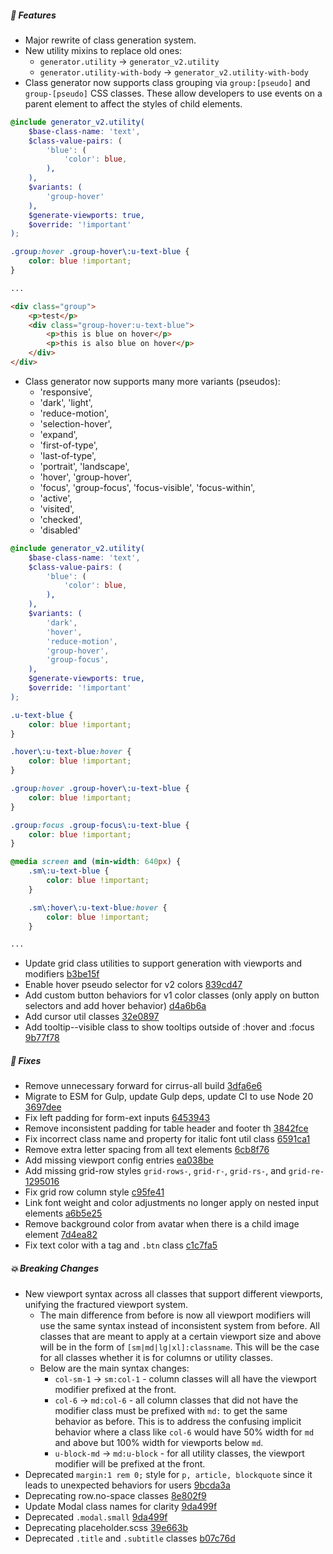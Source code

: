 ##### 🎉 Features

- Major rewrite of class generation system.
- New utility mixins to replace old ones:
    - `generator.utility` -> `generator_v2.utility`
    - `generator.utility-with-body` -> `generator_v2.utility-with-body`
- Class generator now supports class grouping via `group:[pseudo]` and `group-[pseudo]` CSS classes. These allow developers to use events on a parent element to affect the styles of child elements.

```scss
@include generator_v2.utility(
    $base-class-name: 'text',
    $class-value-pairs: (
        'blue': (
            'color': blue,
        ),
    ),
    $variants: (
        'group-hover'
    ),
    $generate-viewports: true,
    $override: '!important'
);
```

```css
.group:hover .group-hover\:u-text-blue {
    color: blue !important;
}

...
```

```html
<div class="group">
    <p>test</p>
    <div class="group-hover:u-text-blue">
        <p>this is blue on hover</p>
        <p>this is also blue on hover</p>
    </div>
</div>
```

- Class generator now supports many more variants (pseudos):
  - 'responsive',
  - 'dark', 'light',
  - 'reduce-motion',
  - 'selection-hover',
  - 'expand',
  - 'first-of-type',
  - 'last-of-type',
  - 'portrait', 'landscape',
  - 'hover', 'group-hover',
  - 'focus', 'group-focus', 'focus-visible', 'focus-within',
  - 'active',
  - 'visited',
  - 'checked',
  - 'disabled'

```scss
@include generator_v2.utility(
    $base-class-name: 'text',
    $class-value-pairs: (
        'blue': (
            'color': blue,
        ),
    ),
    $variants: (
        'dark',
        'hover',
        'reduce-motion',
        'group-hover',
        'group-focus',
    ),
    $generate-viewports: true,
    $override: '!important'
);
```

```css
.u-text-blue {
    color: blue !important;
}

.hover\:u-text-blue:hover {
    color: blue !important;
}

.group:hover .group-hover\:u-text-blue {
    color: blue !important;
}

.group:focus .group-focus\:u-text-blue {
    color: blue !important;
}

@media screen and (min-width: 640px) {
    .sm\:u-text-blue {
        color: blue !important;
    }

    .sm\:hover\:u-text-blue:hover {
        color: blue !important;
    }

...
```

- Update grid class utilities to support generation with viewports and modifiers [b3be15f](https://github.com/Spiderpig86/Cirrus/commit/b3be15f8cc05311176c167f1047676d0c426b5be)
- Enable hover pseudo selector for v2 colors [839cd47](https://github.com/Spiderpig86/Cirrus/commit/839cd47baec8c76567dc0136c60c3a7081231738#diff-2be740eb6ef25e141bd74e2ce850db08d2a30ba64f5e58ad333f1b7f2a2c4f87)
- Add custom button behaviors for v1 color classes (only apply on button selectors and add hover behavior) [d4a6b6a](https://github.com/Spiderpig86/Cirrus/commit/d4a6b6a73444b04c25f08a2055fd32fda7d04a83)
- Add cursor util classes [32e0897](https://github.com/Spiderpig86/Cirrus/commit/32e08971cd9e85bc54d070ec46f6a6e36945c95e)
- Add tooltip--visible class to show tooltips outside of :hover and :focus [9b77f78](https://github.com/Spiderpig86/Cirrus/commit/9b77f7844c6d60bc433f99ca8a02f54ecaf27868)

##### 🐛 Fixes

- Remove unnecessary forward for cirrus-all build [3dfa6e6](https://github.com/Spiderpig86/Cirrus/commit/3dfa6e64904b2c1502c244e1975929a3cce25be7)
- Migrate to ESM for Gulp, update Gulp deps, update CI to use Node 20 [3697dee](https://github.com/Spiderpig86/Cirrus/commit/3697dee9736db599239529947a6f4ae317d6007a)
- Fix left padding for form-ext inputs [6453943](https://github.com/Spiderpig86/Cirrus/commit/645394359a5e8601f9176d0052845e1a1f36c58f#diff-65d54f869ab57e4907682b0ca168f65b93bc614bab3d64e7726cc9105993c446)
- Remove inconsistent padding for table header and footer th [3842fce](https://github.com/Spiderpig86/Cirrus/commit/3842fcef09d456769f0df65bd98b0f8c8ad48396#diff-41fccbff8bfc8e273de5f1f31df3c00b9e47d155e014bec5e901f6a84d24f944)
- Fix incorrect class name and property for italic font util class [6591ca1](https://github.com/Spiderpig86/Cirrus/commit/6591ca1ce109dcc85798327d163b7e98396aabc4#diff-d3a01f0b6c089e08ab968240addc2bec463b547d14f253fb55c72a59d56674edR720)
- Remove extra letter spacing from all text elements [6cb8f76](https://github.com/Spiderpig86/Cirrus/commit/6cb8f768ef3d34e9eca9574f8f07287da836dc64)
- Add missing viewport config entries [ea038be](https://github.com/Spiderpig86/Cirrus/commit/ea038befb811081b804e0656823ac006067e99c3)
- Add missing grid-row styles `grid-rows-`, `grid-r-`, `grid-rs-`, and `grid-re-` [1295016](https://github.com/Spiderpig86/Cirrus/commit/12950165240b1d53cc4a3e803155759cde1de50f#diff-bcee8f5354ad9844acbf1140b90dbdb15e5793f65ec20bdc6c5d737687fb6346)
- Fix grid row column style [c95fe41](https://github.com/Spiderpig86/Cirrus/commit/c95fe41cade7d0b6a5cb4ce41cd6d23c941f39cf#diff-bcee8f5354ad9844acbf1140b90dbdb15e5793f65ec20bdc6c5d737687fb6346)
- Link font weight and color adjustments no longer apply on nested input elements [a6b5e25](https://github.com/Spiderpig86/Cirrus/commit/a6b5e256210d24fc014bad504ddbb85b18959c6a#diff-f6186573c0b149acb95d8b889d6da98865c652fbc2da9fadc20a5edd0c557a6d)
- Remove background color from avatar when there is a child image element [7d4ea82](https://github.com/Spiderpig86/Cirrus/commit/7d4ea82fe6b5d30862d98e48dab4130ff18f4d46)
- Fix text color with a tag and `.btn` class [c1c7fa5](https://github.com/Spiderpig86/Cirrus/commit/c1c7fa560c7af168ef31d770b3aaeb04936c5a4a)

##### 💥 Breaking Changes

- New viewport syntax across all classes that support different viewports, unifying the fractured viewport system. 
    - The main difference from before is now all viewport modifiers will use the same syntax instead of inconsistent system from before. All classes that are meant to apply at a certain viewport size and above will be in the form of `[sm|md|lg|xl]:classname`. This will be the case for all classes whether it is for columns or utility classes.
    - Below are the main syntax changes:
        - `col-sm-1` -> `sm:col-1` - column classes will all have the viewport modifier prefixed at the front.
        - `col-6` -> `md:col-6` - all column classes that did not have the modifier class must be prefixed with `md:` to get the same behavior as before. This is to address the confusing implicit behavior where a class like `col-6` would have 50% width for `md` and above but 100% width for viewports below `md`.
        - `u-block-md` -> `md:u-block` - for all utility classes, the viewport modifier will be prefixed at the front.
- Deprecated `margin:1 rem 0;` style for `p, article, blockquote` since it leads to unexpected behaviors for users [9bcda3a](https://github.com/Spiderpig86/Cirrus/commit/9bcda3a4f1351aa4f4fe9736c473768e62fabc31)
- Deprecating row.no-space classes [8e802f9](https://github.com/Spiderpig86/Cirrus/commit/8e802f923df81d2e611c670f13fa175a1bf4c79f#diff-28c9e4afc4df9ed98a503dd39511da564502d2be96a5e8cd8f80b2ba096edf1e)
- Update Modal class names for clarity [9da499f](https://github.com/Spiderpig86/Cirrus/commit/9da499f60e3f3f818cf8ccba628fb89dbcb85727)
- Deprecated `.modal.small` [9da499f](https://github.com/Spiderpig86/Cirrus/commit/9da499f60e3f3f818cf8ccba628fb89dbcb85727)
- Deprecating placeholder.scss [39e663b](https://github.com/Spiderpig86/Cirrus/commit/39e663bdc24923073145232e61c7aed7d9c21a5d)
- Deprecated `.title` and `.subtitle` classes [b07c76d](https://github.com/Spiderpig86/Cirrus/commit/b07c76df0a56520c625c64ddac253838f8665133)
